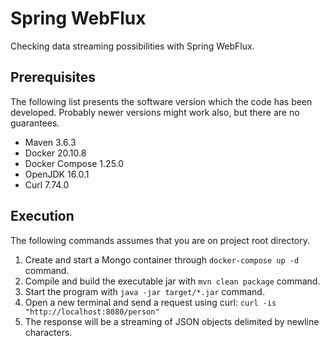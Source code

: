 # Spring WebFlux

Checking data streaming possibilities with Spring WebFlux.

## Prerequisites

The following list presents the software version which the code has been developed. Probably newer versions might work also, but there are no guarantees.

- Maven 3.6.3
- Docker 20.10.8
- Docker Compose 1.25.0
- OpenJDK 16.0.1
- Curl 7.74.0

## Execution

The following commands assumes that you are on project root directory.
 
 1. Create and start a Mongo container through `docker-compose up -d` command.
 2. Compile and build the executable jar with `mvn clean package` command.
 3. Start the program with `java -jar target/*.jar` command.
 4. Open a new terminal and send a request using curl: `curl -is "http://localhost:8080/person"`
 5. The response will be a streaming of JSON objects delimited by newline characters.